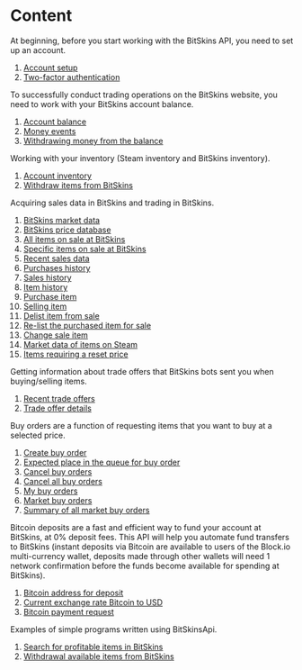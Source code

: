 # Content

At beginning, before you start working with the BitSkins API, you need to set up an account.
1. [Account setup](https://github.com/dmitrydnl/BitSkinsApi/blob/master/docs/eng/account/account_setup.md)
2. [Two-factor authentication](https://github.com/dmitrydnl/BitSkinsApi/blob/master/docs/eng/account/two_factor_authentication.md)

To successfully conduct trading operations on the BitSkins website, you need to work with your BitSkins account balance.
1. [Account balance](https://github.com/dmitrydnl/BitSkinsApi/blob/master/docs/eng/balance/account_balance.md)
2. [Money events](https://github.com/dmitrydnl/BitSkinsApi/blob/master/docs/eng/balance/money_events.md)
3. [Withdrawing money from the balance](https://github.com/dmitrydnl/BitSkinsApi/blob/master/docs/eng/balance/withdraw_money.md)

Working with your inventory (Steam inventory and BitSkins inventory).
1. [Account inventory](https://github.com/dmitrydnl/BitSkinsApi/blob/master/docs/eng/inventory/account_inventory.md)
2. [Withdraw items from BitSkins](https://github.com/dmitrydnl/BitSkinsApi/blob/master/docs/eng/inventory/withdraw_item.md)

Acquiring sales data in BitSkins and trading in BitSkins.
1. [BitSkins market data](https://github.com/dmitrydnl/BitSkinsApi/blob/master/docs/eng/market/market_data.md)
2. [BitSkins price database](https://github.com/dmitrydnl/BitSkinsApi/blob/master/docs/eng/market/price_database.md)
3. [All items on sale at BitSkins](https://github.com/dmitrydnl/BitSkinsApi/blob/master/docs/eng/market/inventory_on_sale.md)
4. [Specific items on sale at BitSkins](https://github.com/dmitrydnl/BitSkinsApi/blob/master/docs/eng/market/specific_items_on_sale.md)
5. [Recent sales data](https://github.com/dmitrydnl/BitSkinsApi/blob/master/docs/eng/market/recent_sale.md)
6. [Purchases history](https://github.com/dmitrydnl/BitSkinsApi/blob/master/docs/eng/market/buy_history.md)
7. [Sales history](https://github.com/dmitrydnl/BitSkinsApi/blob/master/docs/eng/market/sell_history.md)
8. [Item history](https://github.com/dmitrydnl/BitSkinsApi/blob/master/docs/eng/market/item_history.md)
9. [Purchase item](https://github.com/dmitrydnl/BitSkinsApi/blob/master/docs/eng/market/buy_item.md)
10. [Selling item](https://github.com/dmitrydnl/BitSkinsApi/blob/master/docs/eng/market/sell_item.md)
11. [Delist item from sale](https://github.com/dmitrydnl/BitSkinsApi/blob/master/docs/eng/market/delist_item.md)
12. [Re-list the purchased item for sale](https://github.com/dmitrydnl/BitSkinsApi/blob/master/docs/eng/market/relist_item.md)
13. [Change sale item](https://github.com/dmitrydnl/BitSkinsApi/blob/master/docs/eng/market/modify_sale.md)
14. [Market data of items on Steam](https://github.com/dmitrydnl/BitSkinsApi/blob/master/docs/eng/market/steam_price_data.md)
15. [Items requiring a reset price](https://github.com/dmitrydnl/BitSkinsApi/blob/master/docs/eng/market/reset_price_items.md)

Getting information about trade offers that BitSkins bots sent you when buying/selling items.
1. [Recent trade offers](https://github.com/dmitrydnl/BitSkinsApi/blob/master/docs/eng/trade/recent_trade_offers.md)
2. [Trade offer details](https://github.com/dmitrydnl/BitSkinsApi/blob/master/docs/eng/trade/trade_details.md)

Buy orders are a function of requesting items that you want to buy at a selected price.
1. [Create buy order](https://github.com/dmitrydnl/BitSkinsApi/blob/master/docs/eng/buy_order/create_buy_order.md)
2. [Expected place in the queue for buy order](https://github.com/dmitrydnl/BitSkinsApi/blob/master/docs/eng/buy_order/expected_place_in_queue.md)
3. [Cancel buy orders](https://github.com/dmitrydnl/BitSkinsApi/blob/master/docs/eng/buy_order/cancel_buy_orders.md)
4. [Cancel all buy orders](https://github.com/dmitrydnl/BitSkinsApi/blob/master/docs/eng/buy_order/cancel_all_buy_orders.md)
5. [My buy orders](https://github.com/dmitrydnl/BitSkinsApi/blob/master/docs/eng/buy_order/my_buy_orders.md)
6. [Market buy orders](https://github.com/dmitrydnl/BitSkinsApi/blob/master/docs/eng/buy_order/market_buy_orders.md)
7. [Summary of all market buy orders](https://github.com/dmitrydnl/BitSkinsApi/blob/master/docs/eng/buy_order/summarize_buy_orders.md)

Bitcoin deposits are a fast and efficient way to fund your account at BitSkins, at 0% deposit fees. This API will help you automate fund transfers to BitSkins (instant deposits via Bitcoin are available to users of the Block.io multi-currency wallet, deposits made through other wallets will need 1 network confirmation before the funds become available for spending at BitSkins).
1. [Bitcoin address for deposit](https://github.com/dmitrydnl/BitSkinsApi/blob/master/docs/eng/crypto/bitcoin_deposit_address.md)
2. [Current exchange rate Bitcoin to USD](https://github.com/dmitrydnl/BitSkinsApi/blob/master/docs/eng/crypto/bitcoin_deposit_rate.md)
3. [Bitcoin payment request](https://github.com/dmitrydnl/BitSkinsApi/blob/master/docs/eng/crypto/create_bitcoin_deposit.md)

Examples of simple programs written using BitSkinsApi.
1. [Search for profitable items in BitSkins](https://github.com/dmitrydnl/BitSkinsApi/blob/master/docs/eng/code_examples/find_profitable_items.md)
2. [Withdrawal available items from BitSkins](https://github.com/dmitrydnl/BitSkinsApi/blob/master/docs/eng/code_examples/withdraw_available_items.md)
